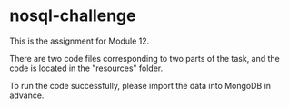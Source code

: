 # nosql-challenge
This is the assignment for Module 12. 

There are two code files corresponding to two parts of the task, and the code is located in the "resources" folder. 

To run the code successfully, please import the data into MongoDB in advance.
